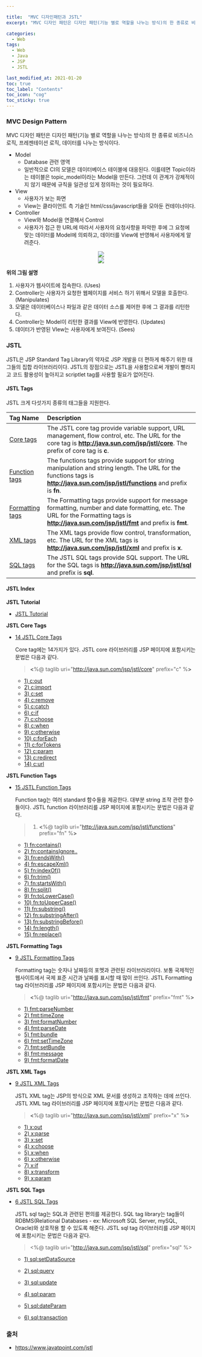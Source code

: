 ```yaml
---

title:  "MVC 디자인패턴과 JSTL"
excerpt: "MVC 디자인 패턴은 디자인 패턴(기능 별로 역할을 나누는 방식)의 한 종류로 비즈니스 로직, 프레젠테이션 로직, 데이터를 나누는 방식이다. " 

categories:
  - Web
tags:
  - Web
  - Java
  - JSP
  - JSTL

last_modified_at: 2021-01-20 
toc: true
toc_label: "Contents"
toc_icon: "cog"
toc_sticky: true
---
```


### **MVC Design Pattern**

MVC 디자인 패턴은 디자인 패턴(기능 별로 역할을 나누는 방식)의 한 종류로 비즈니스 로직, 프레젠테이션 로직, 데이터를 나누는 방식이다. 

- Model 
  - Database 관련 영역
  - 일반적으로 CI의 모델은 데이터베이스 테이블에 대응된다. 이를테면 Topic이라는 테이블은 topic_model이라는 Model을 만든다. 그런데 이 관계가 강제적이지 않기 때문에 규칙을 일관성 있게 정의하는 것이 필요하다.
- View 
  - 사용자가 보는 화면
  - View는 클라이언트 측 기술인 html/css/javascript들을 모아둔 컨테이너이다. 
- Controller 
  - View와 Model을 연결해서 Control
  - 사용자가 접근 한 URL에 따라서 사용자의 요청사항을 파악한 후에 그 요청에 맞는 데이터를 Model에 의뢰하고, 데이터를 View에 반영해서 사용자에게 알려준다. 

<center><img src="https://www.javatpoint.com/images/st/model2.jpg"></center>



<center><img src="https://s3.ap-northeast-2.amazonaws.com/opentutorials-user-file/module/327/1262.png"></center>

**위의 그림 설명**

1. 사용자가 웹사이트에 접속한다. (Uses)
2. Controller는 사용자가 요청한 웹페이지를 서비스 하기 위해서 모델을 호출한다. (Manipulates)
3. 모델은 데이터베이스나 파일과 같은 데이터 소스를 제어한 후에 그 결과를 리턴한다.
4. Controller는 Model이 리턴한 결과를 View에 반영한다. (Updates)
5. 데이터가 반영된 VIew는 사용자에게 보여진다. (Sees)



<!-- MVC를 익히기 위해선 이론부터 빠삭하게 하고 실습하는것도 좋지만 실습 위주, 프로젝트 위주로 먼저 익히고 나서 그 이후에 꼼꼼하게 정리하는게 좋다. (책을 사는것도 좋음) 컴공 쪽(특히 어플리케이션 개발 쪽)은 그런 방식이 효과적이다. -->



### JSTL

JSTL은 JSP Standard Tag Library의 약자로 JSP 개발을 더 편하게 해주기 위한 태그들의 집합 라이브러리이다. JSTL의 장점으로는 JSTL을 사용함으로써 개발이 빨라지고 코드 활용성이 높아지고 scriptlet tag를 사용할 필요가 없어진다. 

#### JSTL Tags

JSTL 크게 다섯가지 종류의 태그들을 지원한다. 

| Tag Name                                                     | Description                                                  |
| :----------------------------------------------------------- | :----------------------------------------------------------- |
| [Core tags](https://www.javatpoint.com/jstl-core-tags)       | The JSTL core tag provide variable support, URL management, flow control, etc. The URL for the core tag is **http://java.sun.com/jsp/jstl/core**. The prefix of core tag is **c**. |
| [Function tags](https://www.javatpoint.com/jstl-function-tags) | The functions tags provide support for string manipulation and string length. The URL for the functions tags is **http://java.sun.com/jsp/jstl/functions** and prefix is **fn**. |
| [Formatting tags](https://www.javatpoint.com/jstl-formatting-tags) | The Formatting tags provide support for message formatting, number and date formatting, etc. The URL for the Formatting tags is **http://java.sun.com/jsp/jstl/fmt** and prefix is **fmt**. |
| [XML tags](https://www.javatpoint.com/jstl-xml-tags)         | The XML tags provide flow control, transformation, etc. The URL for the XML tags is **http://java.sun.com/jsp/jstl/xml** and prefix is **x**. |
| [SQL tags](https://www.javatpoint.com/jstl-sql-tags)         | The JSTL SQL tags provide SQL support. The URL for the SQL tags is **http://java.sun.com/jsp/jstl/sql** and prefix is **sql**. |



#### JSTL Index

**JSTL Tutorial**

- [JSTL Tutorial](https://www.javatpoint.com/jstl)

**JSTL Core Tags**

- [14 JSTL Core Tags](https://www.javatpoint.com/jstl-core-tags)

  Core tag에는 14가지가 있다. JSTL core 라이브러리를 JSP 페이지에 포함시키는 문법은 다음과 같다. 

  > **<**%@ taglib uri="http://java.sun.com/jsp/jstl/core" prefix="c" %**>** 

  - [1) c:out](https://www.javatpoint.com/jstl-core-out-tag) 
  - [2) c:import](https://www.javatpoint.com/jstl-core-import-tag) 
  - [3) c:set](https://www.javatpoint.com/jstl-core-set-tag)
  - [4) c:remove](https://www.javatpoint.com/jstl-core-remove-tag)
  - [5) c:catch](https://www.javatpoint.com/jstl-core-catch-tag)
  - [6) c:if](https://www.javatpoint.com/jstl-core-if-tag)
  - [7) c:choose](https://www.javatpoint.com/jstl-core-choose-when-otherwise-tag)
  - [8) c:when](https://www.javatpoint.com/jstl-core-choose-when-otherwise-tag)
  - [9) c:otherwise](https://www.javatpoint.com/jstl-core-choose-when-otherwise-tag)
  - [10) c:forEach](https://www.javatpoint.com/jstl-core-forEach-tag)
  - [11) c:forTokens](https://www.javatpoint.com/jstl-core-forTokens)
  - [12) c:param](https://www.javatpoint.com/jstl-core-param-tag)
  - [13) c:redirect](https://www.javatpoint.com/jstl-core-redirect-tag)
  - [14) c:url](https://www.javatpoint.com/jstl-core-url-tag)

**JSTL Function Tags**

- [15 JSTL Function Tags](https://www.javatpoint.com/jstl-function-tags)

  Function tag는 여러 standard 함수들을 제공한다. 대부분 string 조작 관련 함수들이다.  JSTL function 라이브러리를 JSP 페이지에 포함시키는 문법은 다음과 같다. 

  > 1. **<**%@ taglib uri="http://java.sun.com/jsp/jstl/functions" prefix="fn" %**>** 

  - [1) fn:contains()](https://www.javatpoint.com/jstl-fn-contains-function)
  - [2) fn:containsIgnore..](https://www.javatpoint.com/jstl-fn-contains-ignorecase-function)
  - [3) fn:endsWith()](https://www.javatpoint.com/jstl-fn-endswith-function)
  - [4) fn:escapeXml()](https://www.javatpoint.com/jstl-fn-escapexml-function)
  - [5) fn:indexOf()](https://www.javatpoint.com/jstl-fn-indexof-function)
  - [6) fn:trim()](https://www.javatpoint.com/jstl-fn-trim-function)
  - [7) fn:startsWith()](https://www.javatpoint.com/jstl-fn-startswith-function)
  - [8) fn:split()](https://www.javatpoint.com/jstl-fn-split-function)
  - [9) fn:toLowerCase()](https://www.javatpoint.com/jstl-fn-tolowercase-function)
  - [10) fn:toUpperCase()](https://www.javatpoint.com/jstl-fn-touppercase-function)
  - [11) fn:substring()](https://www.javatpoint.com/jstl-fn-substring-function)
  - [12) fn:substringAfter()](https://www.javatpoint.com/jstl-fn-substringafter-function)
  - [13) fn:substringBefore()](https://www.javatpoint.com/jstl-fn-substringbefore-function)
  - [14) fn:length()](https://www.javatpoint.com/jstl-fn-length-function)
  - [15) fn:replace()](https://www.javatpoint.com/jstl-fn-replace-function)

**JSTL Formatting Tags**

- [9 JSTL Formatting Tags](https://www.javatpoint.com/jstl-formatting-tags)

  Formatting tag는 숫자나 날짜등의 포멧과 관련된 라이브러리이다.  보통 국제적인 웹사이트에서 국제 표준 시간과 날짜를 표시할 때 많이 쓰인다. JSTL Formatting tag 라이브러리를 JSP 페이지에 포함시키는 문법은 다음과 같다. 

  > **<**%@ taglib uri="http://java.sun.com/jsp/jstl/fmt" prefix="fmt" %**>** 

  - [1) fmt:parseNumber](https://www.javatpoint.com/jstl-fmt-parsenumber-tag)
  - [2) fmt:timeZone](https://www.javatpoint.com/jstl-fmt-timezone-tag)
  - [3) fmt:formatNumber](https://www.javatpoint.com/jstl-fmt-formatnumber-tag)
  - [4) fmt:parseDate](https://www.javatpoint.com/jstl-fmt-parsedate-tag)
  - [5) fmt:bundle](https://www.javatpoint.com/jstl-fmt-bundle-tag)
  - [6) fmt:setTimeZone](https://www.javatpoint.com/jstl-fmt-settimezone-tag)
  - [7) fmt:setBundle](https://www.javatpoint.com/jstl-fmt-setbundle-tag)
  - [8) fmt:message](https://www.javatpoint.com/jstl-fmt-message-tag)
  - [9) fmt:formatDate](https://www.javatpoint.com/jstl-fmt-formatdate-tag)

**JSTL XML Tags**

- [9 JSTL XML Tags](https://www.javatpoint.com/jstl-xml-tags)

  JSTL XML tag는 JSP의 방식으로 XML 문서를 생성하고 조작하는 데에 쓰인다. JSTL XML tag 라이브러리를 JSP 페이지에 포함시키는 문법은 다음과 같다. 

  > **<**%@ taglib uri="http://java.sun.com/jsp/jstl/xml" prefix="x" %**>** 

  - [1) x:out](https://www.javatpoint.com/jstl-xml-out-tag)
  - [2) x:parse](https://www.javatpoint.com/jstl-xml-parse-tag)
  - [3) x:set](https://www.javatpoint.com/jstl-xml-set-tag)
  - [4) x:choose](https://www.javatpoint.com/jstl-xml-choose-when-otherwise-tag)
  - [5) x:when](https://www.javatpoint.com/jstl-xml-choose-when-otherwise-tag)
  - [6) x:otherwise](https://www.javatpoint.com/jstl-xml-choose-when-otherwise-tag)
  - [7) x:if](https://www.javatpoint.com/jstl-xml-if-tag)
  - [8) x:transform](https://www.javatpoint.com/jstl-xml-transform-tag)
  - [9) x:param](https://www.javatpoint.com/jstl-xml-param-tag)

**JSTL SQL Tags**

- [6 JSTL SQL Tags](https://www.javatpoint.com/jstl-sql-tags)

  JSTL sql tag는 SQL과 관련된 편의를 제공한다. SQL tag library는 tag들이 RDBMS(Relational Databases - ex: Microsoft SQL Server, mySQL, Oracle)와 상호작용 할 수 있도록 해준다.  JSTL sql tag 라이브러리를 JSP 페이지에 포함시키는 문법은 다음과 같다. 

  > <%@ taglib uri="http://java.sun.com/jsp/jstl/sql" prefix="sql" %> 

  - [1) sql:setDataSource](https://www.javatpoint.com/jstl-sql-setdatasource-tag)

  - [2) sql:query](https://www.javatpoint.com/jstl-sql-query-tag)
  - [3) sql:update](https://www.javatpoint.com/jstl-sql-update-tag)
  - [4) sql:param](https://www.javatpoint.com/jstl-sql-param-tag)
  - [5) sql:dateParam](https://www.javatpoint.com/jstl-sql-dateparam-tag)
  - [6) sql:transaction](https://www.javatpoint.com/jstl-sql-transaction-tag)



###  출처

- <https://www.javatpoint.com/jstl>
